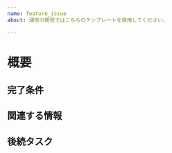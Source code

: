 ```yaml
---
name: feature_issue
about: 通常の開発ではこちらのテンプレートを使用してください。

---
```


# 概要
<!-- 変更の目的 もしくは なぜやるのかを明記 -->

## 完了条件
<!-- この issue の達成条件を記入してください 例）以下のタスクが完了している事-->

## 関連する情報
<!-- 関連する参考資料、参考URL、Issueがあれば記入してください -->

## 後続タスク
<!-- 後続タスクがあれば記載してください。 -->
